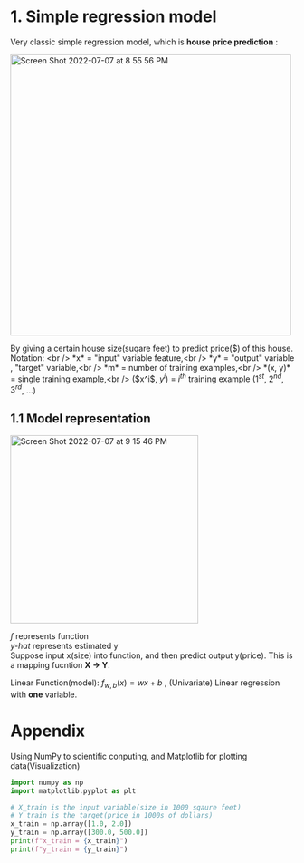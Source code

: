 # 1. Simple regression model
Very classic simple regression model, which is **house price prediction** :

<img width="496" alt="Screen Shot 2022-07-07 at 8 55 56 PM" src="https://user-images.githubusercontent.com/99445916/177895111-eefbb90c-6aa4-4624-8977-d92c301e14d3.png">

By giving a certain house size(suqare feet) to predict price($) of this house.
Notation: <br />
          *x* = "input" variable feature,<br />
          *y* = "output" variable , "target" variable,<br />
          *m* = number of training examples,<br />
          *(x, y)* = single training example,<br />
          ($x^i$, $y^i$) = $i^{th}$ training example ($1^{st}$, $2^{nd}$, $3^{rd}$, ...)<br />
## 1.1 Model representation


<img width="332" alt="Screen Shot 2022-07-07 at 9 15 46 PM" src="https://user-images.githubusercontent.com/99445916/177896993-c9815d23-315b-405f-ad80-bf2fef9c4dc8.png">

*f* represents function <br />
*y-hat* represents estimated y <br />
Suppose input x(size) into function, and then predict output y(price). This is a mapping fucntion **X -> Y**.

Linear Function(model): $f_{w,b}(x) = wx + b$ , (Univariate) Linear regression with **one** variable.



# Appendix
Using NumPy to scientific conputing, and Matplotlib for plotting data(Visualization)

```python
import numpy as np
import matplotlib.pyplot as plt

# X_train is the input variable(size in 1000 sqaure feet)
# Y_train is the target(price in 1000s of dollars)
x_train = np.array([1.0, 2.0])
y_train = np.array([300.0, 500.0])
print(f"x_train = {x_train}")
print(f"y_train = {y_train}")

```
